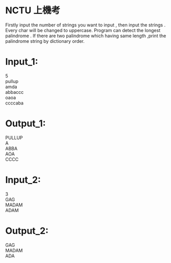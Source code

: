 # NCTU 上機考
Firstly input the number of strings you want to input , then input the strings .
Every char will be changed to uppercase.
Program can detect the longest palindrome .
If there are two palindrome which having same length ,print the palindrome string by dictionary order.

# Input_1:
5<br>
pullup<br>
amda<br>
abbaccc<br>
oaoa<br>
ccccaba
# Output_1:
PULLUP<br>
A<br>
ABBA<br>
AOA<br>
CCCC
# Input_2:
3<br>
GAG<br>
MADAM<br>
ADAM
# Output_2:
GAG<br>
MADAM<br>
ADA

